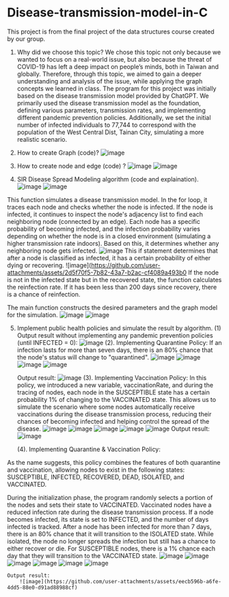 # Disease-transmission-model-in-C
This project is from the final project of the data structures course created by our group.

1. Why did we choose this topic?
We chose this topic not only because we wanted to focus on a real-world issue, but also because the threat of COVID-19 has left a deep impact on people’s minds, both in Taiwan and globally. Therefore, through this topic, we aimed to gain a deeper understanding and analysis of the issue, while applying the graph concepts we learned in class. The program for this project was initially based on the disease transmission model provided by ChatGPT. We primarily used the disease transmission model as the foundation, defining various parameters, transmission rates, and implementing different pandemic prevention policies. Additionally, we set the initial number of infected individuals to 77,744 to correspond with the population of the West Central Dist, Tainan City, simulating a more realistic scenario.

2. How to create Graph (code)?
    ![image](https://github.com/user-attachments/assets/b8979544-31ce-41ae-9c5f-3f1f82863293)

3. How to create node and edge (code) ?
   ![image](https://github.com/user-attachments/assets/4eb96795-aa44-4447-b512-938da0ad0e76)
   ![image](https://github.com/user-attachments/assets/4cfe5b8e-f25f-4ebe-82b3-7767f7c3393b)
4. SIR Disease Spread Modeling algorithm (code and explaination).
   ![image](https://github.com/user-attachments/assets/e1659e6c-99fa-4f63-8841-b514c5afd5e7)
   ![image](https://github.com/user-attachments/assets/c6fddd51-155b-4fec-a83b-094b814de178)

This function simulates a disease transmission model. In the for loop, it traces each node and checks whether the node is infected. If the node is infected, it continues to inspect the node's adjacency list to find each neighboring node (connected by an edge). Each node has a specific probability of becoming infected, and the infection probability varies depending on whether the node is in a closed environment (simulating a higher transmission rate indoors). Based on this, it determines whether any neighboring node gets infected.
  ![image](https://github.com/user-attachments/assets/8c749db1-b754-4f05-ae6c-4b49225f27b9)
This if statement determines that after a node is classified as infected, it has a certain probability of either dying or recovering.
  ![image](https://github.com/user-attachments/assets/2d5f70f5-7b82-43a7-b2ac-cf4089a493b0
If the node is not in the infected state but in the recovered state, the function calculates the reinfection rate. If it has been less than 200 days since recovery, there is a chance of reinfection.

The main function constructs the desired parameters and the graph model for the simulation.
![image](https://github.com/user-attachments/assets/3b541930-f0aa-415b-aec4-f395f3165c1a)
![image](https://github.com/user-attachments/assets/156b0364-0816-4cd6-b36f-64b454451441)

5. Implement public health policies and simulate the result by algorithm.
  (1) Output result without implementing any pandemic prevention policies (until INFECTED = 0):
    ![image](https://github.com/user-attachments/assets/da8c48ff-9feb-493b-9870-c3d58f0f810f)
   (2). Implementing Quarantine Policy:
      If an infection lasts for more than seven days, there is an 80% chance that the node's status        will change to "quarantined".
     ![image](https://github.com/user-attachments/assets/192e646e-accd-42ef-b177-11a9b025fd13)
     ![image](https://github.com/user-attachments/assets/a42ae82e-b145-45d8-95b9-da10697fc775)
     ![image](https://github.com/user-attachments/assets/84052997-f407-4fc6-aed4-1ea747059c8c)
     ![image](https://github.com/user-attachments/assets/cae742ad-aab1-4c27-86ab-034ad8caba74)

      Output result:
       ![image](https://github.com/user-attachments/assets/e966408a-6147-4df2-8a5c-9f914e32cdcd)
    (3). Implementing Vaccination Policy:
      In this policy, we introduced a new variable, vaccinationRate, and during the tracing of nodes, each node in the SUSCEPTIBLE state has a certain probability 1% of changing to the  VACCINATED state. This allows us to simulate the scenario where some nodes automatically receive vaccinations during the disease transmission process, reducing their chances of becoming infected and helping control the spread of the disease.
   ![image](https://github.com/user-attachments/assets/36e6c720-ebe4-4f1e-9ecc-4a430c49f893)
   ![image](https://github.com/user-attachments/assets/3aefa481-3251-4b77-bc04-4e4ac37201ec)
   ![image](https://github.com/user-attachments/assets/559f0d9c-c6bb-4819-895c-ed785fe21805)
   ![image](https://github.com/user-attachments/assets/10f0d2fa-9d8b-4409-85eb-c98a33ecc12a)
   ![image](https://github.com/user-attachments/assets/8f5c64fd-653d-4ff1-9802-d5307a079113)
      Output result:
   ![image](https://github.com/user-attachments/assets/b86028bf-c8ec-4487-bc9d-f7f01a403d0a)

    (4). Implementing Quarantine & Vaccination Policy:

As the name suggests, this policy combines the features of both quarantine and vaccination, allowing nodes to exist in the following states: SUSCEPTIBLE, INFECTED, RECOVERED, DEAD, ISOLATED, and VACCINATED.

During the initialization phase, the program randomly selects a portion of the nodes and sets their state to VACCINATED. Vaccinated nodes have a reduced infection rate during the disease transmission process.
If a node becomes infected, its state is set to INFECTED, and the number of days infected is tracked.
After a node has been infected for more than 7 days, there is an 80% chance that it will transition to the ISOLATED state. While isolated, the node no longer spreads the infection but still has a chance to either recover or die.
For SUSCEPTIBLE nodes, there is a 1% chance each day that they will transition to the VACCINATED state.
    ![image](https://github.com/user-attachments/assets/9c033922-59c9-4a09-9c82-58b085ffc209)
    ![image](https://github.com/user-attachments/assets/9a0df6e3-73f8-4458-9f5b-d66a2cf46630)
    ![image](https://github.com/user-attachments/assets/e2e389b9-9bdd-46ce-bb1d-523aa26c4120)
    ![image](https://github.com/user-attachments/assets/22d9d4c2-79fa-4e3d-bdab-e89c6b84c34d)
    ![image](https://github.com/user-attachments/assets/21fa4d8a-89dd-4d5b-83c7-1f39a1b2507d)
    ![image](https://github.com/user-attachments/assets/449d061b-0269-422d-b0cc-4238d92b2ae8)

    Output result:
        ![image](https://github.com/user-attachments/assets/eecb596b-a6fe-4dd5-88e0-d91ad88988cf)



       




